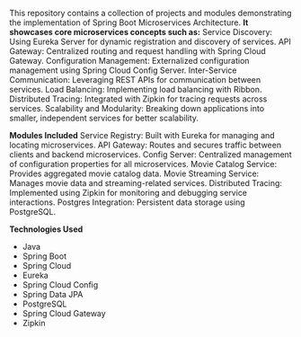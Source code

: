 This repository contains a collection of projects and modules demonstrating the implementation of Spring Boot Microservices Architecture.
**It showcases core microservices concepts such as:**
Service Discovery: Using Eureka Server for dynamic registration and discovery of services.
API Gateway: Centralized routing and request handling with Spring Cloud Gateway.
Configuration Management: Externalized configuration management using Spring Cloud Config Server.
Inter-Service Communication: Leveraging REST APIs for communication between services.
Load Balancing: Implementing load balancing with Ribbon.
Distributed Tracing: Integrated with Zipkin for tracing requests across services.
Scalability and Modularity: Breaking down applications into smaller, independent services for better scalability.


**Modules Included**
Service Registry: Built with Eureka for managing and locating microservices.
API Gateway: Routes and secures traffic between clients and backend microservices.
Config Server: Centralized management of configuration properties for all microservices.
Movie Catalog Service: Provides aggregated movie catalog data.
Movie Streaming Service: Manages movie data and streaming-related services.
Distributed Tracing: Implemented using Zipkin for monitoring and debugging service interactions.
Postgres Integration: Persistent data storage using PostgreSQL.


**Technologies Used**
* Java
* Spring Boot
* Spring Cloud
* Eureka
* Spring Cloud Config
* Spring Data JPA
* PostgreSQL
* Spring Cloud Gateway
* Zipkin
